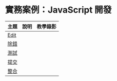 # 實務案例：JavaScript 開發

主題         | 說明 | 教學錄影
-------------|------|-----------
[Edit](jsEdit.md) |  | 
[除錯](jsDebug.md) |  | 
[測試](jsTest.md) |  | 
[提交](jsCommit.md) |  | 
[整合](jsIntegraion.md) |  | 

